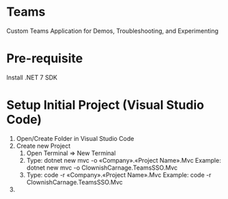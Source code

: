 # Teams
Custom Teams Application for Demos, Troubleshooting, and Experimenting

# Pre-requisite
Install .NET 7 SDK

# Setup Initial Project (Visual Studio Code)
1. Open/Create Folder in Visual Studio Code
2. Create new Project
    1. Open Terminal => New Terminal
    2. Type: dotnet new mvc -o «Company».«Project Name».Mvc
        Example: dotnet new mvc -o ClownishCarnage.TeamsSSO.Mvc
    3. Type: code -r «Company».«Project Name».Mvc
        Example: code -r ClownishCarnage.TeamsSSO.Mvc
3. 